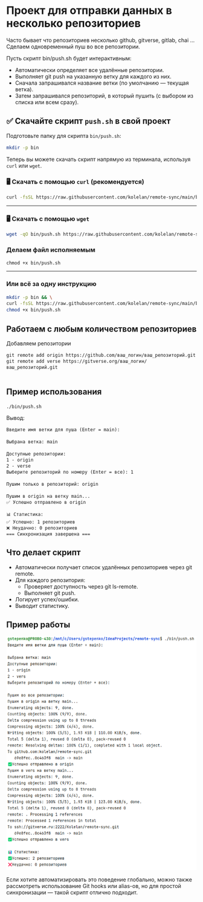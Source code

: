 # Проект для отправки данных в несколько репозиториев
Часто бывает что репозиториев несколько github, gitverse, gitlab, chai ... 
Сделаем одновременный пуш во все репозитории.

Пусть скрипт bin/push.sh будет интерактивным: 

- Автоматически определяет все удалённые репозитории.
- Выполняет git push на указанную ветку для каждого из них.
- Сначала запрашивался название ветки (по умолчанию — текущая ветка).
- Затем запрашивался репозиторий, в который пушить (с выбором из списка или всем сразу).

## ✅ Скачайте скрипт `push.sh` в свой проект

Подготовьте папку для скрипта `bin/push.sh`:

```bash
mkdir -p bin
```
Теперь вы можете скачать скрипт напрямую из терминала, используя `curl` или `wget`.
### 🖥️ Скачать с помощью `curl` (рекомендуется)

```bash
curl -fsSL https://raw.githubusercontent.com/kolelan/remote-sync/main/bin/push.sh > bin/push.sh
```

---

### 🖥️ Скачать с помощью `wget`

```bash
wget -qO bin/push.sh https://raw.githubusercontent.com/kolelan/remote-sync/main/bin/push.sh
```
### Делаем файл исполняемым
```shell
chmod +x bin/push.sh
```
---

### Или всё за одну инструкцию
```bash
mkdir -p bin && \
curl -fsSL https://raw.githubusercontent.com/kolelan/remote-sync/main/bin/push.sh > bin/push.sh && \
chmod +x bin/push.sh
```

## Работаем с любым количеством репозиториев

Добавляем репозитории

```shell
git remote add origin https://github.com/ваш_логин/ваш_репозиторий.git
git remote add verse https://gitverse.org/ваш_логин/ваш_репозиторий.git
  
```



## Пример использования
```shell
./bin/push.sh
```
Вывод:
```shell
Введите имя ветки для пуша (Enter = main): 

Выбрана ветка: main

Доступные репозитории:
1 - origin
2 - verse
Выберите репозиторий по номеру (Enter = все): 1

Пушим только в репозиторий: origin

Пушим в origin на ветку main...
✅ Успешно отправлено в origin

📊 Статистика:
✅ Успешно: 1 репозиториев
❌ Неудачно: 0 репозиториев
=== Синхронизация завершена ===
```
## Что делает скрипт

- Автоматически получает список удалённых репозиториев через git remote.
- Для каждого репозитория:
  - Проверяет доступность через git ls-remote.
  - Выполняет git push.
- Логирует успех/ошибки.
- Выводит статистику.
## Пример работы
![Пример изобаржения](screen.png "Пример вывода скрипта")

Если хотите автоматизировать это поведение глобально, можно также рассмотреть использование Git hooks или alias-ов, но для простой синхронизации — такой скрипт отлично подходит.
